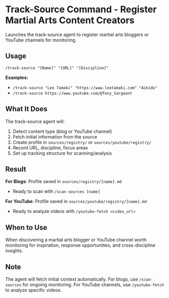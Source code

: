 # Track-Source Command - Register Martial Arts Content Creators

Launches the track-source agent to register martial arts bloggers or YouTube channels for monitoring.

## Usage

`/track-source "[Name]" "[URL]" "[Discipline]"`

**Examples:**
- `/track-source "Leo Tamaki" "https://www.leotamaki.com" "Aikido"`
- `/track-source https://www.youtube.com/@Tony_Sargeant`

## What It Does

The track-source agent will:
1. Detect content type (blog or YouTube channel)
2. Fetch initial information from the source
3. Create profile in `sources/registry/` or `sources/youtube/registry/`
4. Record URL, discipline, focus areas
5. Set up tracking structure for scanning/analysis

## Result

**For Blogs**: Profile saved in `sources/registry/[name].md`
- Ready to scan with `/scan-sources [name]`

**For YouTube**: Profile saved in `sources/youtube/registry/[name].md`
- Ready to analyze videos with `/youtube-fetch <video_url>`

## When to Use

When discovering a martial arts blogger or YouTube channel worth monitoring for inspiration, response opportunities, and cross-discipline insights.

## Note

The agent will fetch initial context automatically. For blogs, use `/scan-sources` for ongoing monitoring. For YouTube channels, use `/youtube-fetch` to analyze specific videos.
